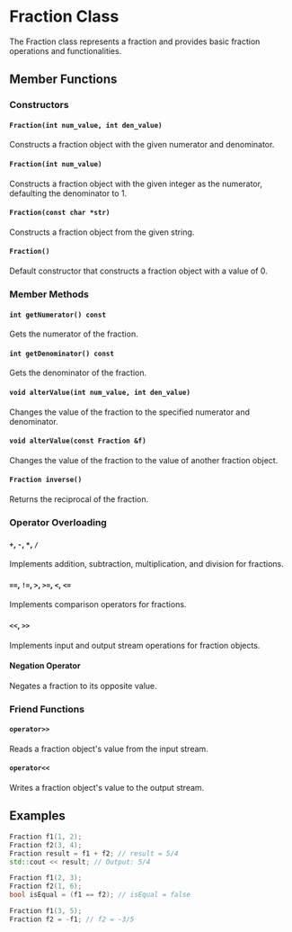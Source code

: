 # Fraction Class

The Fraction class represents a fraction and provides basic fraction operations and functionalities.

## Member Functions

### Constructors

#### `Fraction(int num_value, int den_value)`

Constructs a fraction object with the given numerator and denominator.

#### `Fraction(int num_value)`

Constructs a fraction object with the given integer as the numerator, defaulting the denominator to 1.

#### `Fraction(const char *str)`

Constructs a fraction object from the given string.

#### `Fraction()`

Default constructor that constructs a fraction object with a value of 0.

### Member Methods

#### `int getNumerator() const`

Gets the numerator of the fraction.

#### `int getDenominator() const`

Gets the denominator of the fraction.

#### `void alterValue(int num_value, int den_value)`

Changes the value of the fraction to the specified numerator and denominator.

#### `void alterValue(const Fraction &f)`

Changes the value of the fraction to the value of another fraction object.

#### `Fraction inverse()`

Returns the reciprocal of the fraction.

### Operator Overloading

#### `+`, `-`, `*`, `/`

Implements addition, subtraction, multiplication, and division for fractions.

#### `==`, `!=`, `>`, `>=`, `<`, `<=`

Implements comparison operators for fractions.

#### `<<`, `>>`

Implements input and output stream operations for fraction objects.

#### Negation Operator

Negates a fraction to its opposite value.

### Friend Functions

#### `operator>>`

Reads a fraction object's value from the input stream.

#### `operator<<`

Writes a fraction object's value to the output stream.

## Examples

```cpp
Fraction f1(1, 2);
Fraction f2(3, 4);
Fraction result = f1 + f2; // result = 5/4
std::cout << result; // Output: 5/4
```

```cpp
Fraction f1(2, 3);
Fraction f2(1, 6);
bool isEqual = (f1 == f2); // isEqual = false
```

```cpp
Fraction f1(3, 5);
Fraction f2 = -f1; // f2 = -3/5
```
